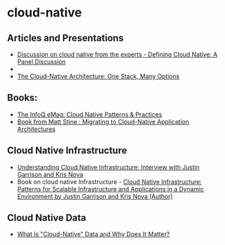 # cloud-native
## Articles and Presentations
* [Discussion on cloud native from the experts - Defining Cloud Native: A Panel Discussion](https://www.infoq.com/articles/cloud-native-panel)
* 
* [The Cloud-Native Architecture: One Stack, Many Options](https://thenewstack.io/cloud-native-architecture-one-stack-many-options/)


## Books:
* [The InfoQ eMag: Cloud Native Patterns & Practices](https://www.infoq.com/minibooks/emag-cloud-native)
* [Book from Matt Stine : Migrating to Cloud-Native Application Architectures](http://www.oreilly.com/programming/free/migrating-cloud-native-application-architectures.csp)



## Cloud Native Infrastructure
* [Understanding Cloud Native Infrastructure: Interview with Justin Garrison and Kris Nova](https://www.infoq.com/articles/cloud-native-infrastructure)
* Book on cloud native Infrastructure - [Cloud Native Infrastructure: Patterns for Scalable Infrastructure and Applications in a Dynamic Environment by Justin Garrison and Kris Nova  (Author)](https://www.amazon.com/Cloud-Native-Infrastructure-Applications-Environment/dp/1491984309)


## Cloud Native Data
* [What Is "Cloud-Native" Data and Why Does It Matter?](https://www.infoq.com/articles/cloud-native-data)
